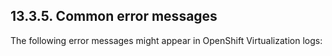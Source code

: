 ## 13.3.5. Common error messages

The following error messages might appear in OpenShift Virtualization logs:

